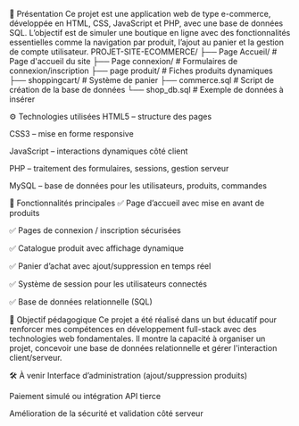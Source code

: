 📌 Présentation
Ce projet est une application web de type e-commerce, développée en HTML, CSS, JavaScript et PHP, avec une base de données SQL.
L’objectif est de simuler une boutique en ligne avec des fonctionnalités essentielles comme la navigation par produit, l’ajout au panier et la gestion de compte utilisateur.
PROJET-SITE-ECOMMERCE/
├── Page Accueil/               # Page d'accueil du site
├── Page connexion/            # Formulaires de connexion/inscription
├── page produit/              # Fiches produits dynamiques
├── shoppingcart/              # Système de panier
├── commerce.sql               # Script de création de la base de données
└── shop_db.sql                # Exemple de données à insérer


⚙️ Technologies utilisées
HTML5 – structure des pages

CSS3 – mise en forme responsive

JavaScript – interactions dynamiques côté client

PHP – traitement des formulaires, sessions, gestion serveur

MySQL – base de données pour les utilisateurs, produits, commandes

🔐 Fonctionnalités principales
✅ Page d’accueil avec mise en avant de produits

✅ Pages de connexion / inscription sécurisées

✅ Catalogue produit avec affichage dynamique

✅ Panier d’achat avec ajout/suppression en temps réel

✅ Système de session pour les utilisateurs connectés

✅ Base de données relationnelle (SQL)

🎯 Objectif pédagogique
Ce projet a été réalisé dans un but éducatif pour renforcer mes compétences en développement full-stack avec des technologies web fondamentales. Il montre la capacité à organiser un projet, concevoir une base de données relationnelle et gérer l'interaction client/serveur.

🛠️ À venir
Interface d’administration (ajout/suppression produits)

Paiement simulé ou intégration API tierce

Amélioration de la sécurité et validation côté serveur
